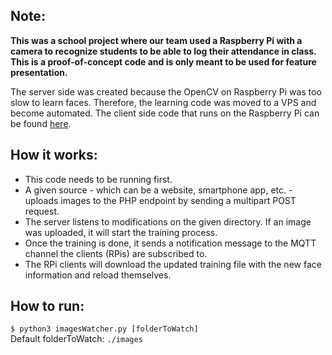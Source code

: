 ## Note:
**This was a school project where our team used a Raspberry Pi with a camera to recognize students to be able to log their attendance in class.
This is a proof-of-concept code and is only meant to be used for feature presentation.**

The server side was created because the OpenCV on Raspberry Pi was too slow to learn faces.
Therefore, the learning code was moved to a VPS and become automated.
The client side code that runs on the Raspberry Pi can be found [here](https://github.com/kivulallo/attendance-app-client-public).


## How it works:
* This code needs to be running first.
* A given source - which can be a website, smartphone app, etc. - uploads images to the PHP endpoint by sending a multipart POST request.
* The server listens to modifications on the given directory. If an image was uploaded, it will start the training process.
* Once the training is done, it sends a notification message to the MQTT channel the clients (RPis) are subscribed to.
* The RPi clients will download the updated training file with the new face information and reload themselves.

## How to run:

```$ python3 imagesWatcher.py [folderToWatch]```<br>
Default folderToWatch: ```./images```

